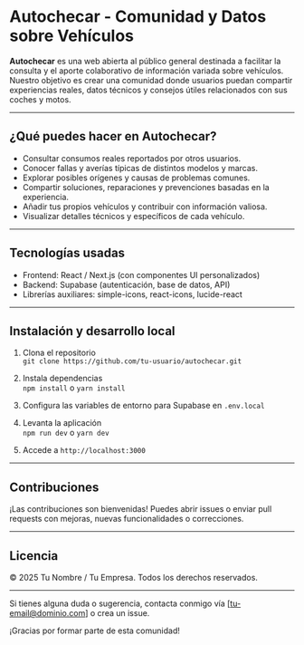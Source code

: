 # Autochecar - Comunidad y Datos sobre Vehículos

**Autochecar** es una web abierta al público general destinada a facilitar la consulta y el aporte colaborativo de información variada sobre vehículos. Nuestro objetivo es crear una comunidad donde usuarios puedan compartir experiencias reales, datos técnicos y consejos útiles relacionados con sus coches y motos.

---

## ¿Qué puedes hacer en Autochecar?

- Consultar consumos reales reportados por otros usuarios.
- Conocer fallas y averías típicas de distintos modelos y marcas.
- Explorar posibles orígenes y causas de problemas comunes.
- Compartir soluciones, reparaciones y prevenciones basadas en la experiencia.
- Añadir tus propios vehículos y contribuir con información valiosa.
- Visualizar detalles técnicos y específicos de cada vehículo.

---

## Tecnologías usadas

- Frontend: React / Next.js (con componentes UI personalizados)
- Backend: Supabase (autenticación, base de datos, API)
- Librerías auxiliares: simple-icons, react-icons, lucide-react

---

## Instalación y desarrollo local

1. Clona el repositorio  
   `git clone https://github.com/tu-usuario/autochecar.git`

2. Instala dependencias  
   `npm install` o `yarn install`

3. Configura las variables de entorno para Supabase en `.env.local`

4. Levanta la aplicación  
   `npm run dev` o `yarn dev`

5. Accede a `http://localhost:3000`

---

## Contribuciones

¡Las contribuciones son bienvenidas! Puedes abrir issues o enviar pull requests con mejoras, nuevas funcionalidades o correcciones.

---

## Licencia

© 2025 Tu Nombre / Tu Empresa. Todos los derechos reservados.

---

Si tienes alguna duda o sugerencia, contacta conmigo vía [tu-email@dominio.com] o crea un issue.

¡Gracias por formar parte de esta comunidad!
